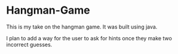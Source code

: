 # Hangman-Game

This is my take on the hangman game. It was built using java.

I plan to add a way for the user to ask for hints once they make two incorrect guesses.
